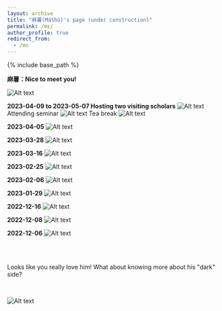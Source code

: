 ```yaml
---
layout: archive
title: "麻薯(MáShǔ)'s page (under construction)"
permalink: /ms/
author_profile: true
redirect_from:
  - /ms
---
```


{% include base_path %}

**麻薯：Nice to meet you!**

![Alt text](https://rihuanhuang.github.io/images/MS/20230112.jpg "N2MY")

**2023-04-09 to 2023-05-07 Hosting two visiting scholars**
![Alt text](https://rihuanhuang.github.io/images/MS/20230409.jpg "Gathering")
Attending seminar
![Alt text](https://rihuanhuang.github.io/images/MS/Seminar.jpg "Seminar")
Tea break
![Alt text](https://rihuanhuang.github.io/images/MS/TeaBreak.jpg "Tea Break")

**2023-04-05**
![Alt text](https://rihuanhuang.github.io/images/MS/20230405.jpg "2023_04_05")

**2023-03-28**
![Alt text](https://rihuanhuang.github.io/images/MS/20230328.jpg "2023_03_28")

**2023-03-16**
![Alt text](https://rihuanhuang.github.io/images/MS/20230316.jpg "2023_03_16")

**2023-02-25**
![Alt text](https://rihuanhuang.github.io/images/MS/20230225.jpg "2023_02_25")

**2023-02-06**
![Alt text](https://rihuanhuang.github.io/images/MS/20230206.jpg "2023_02_06")

**2023-01-29**
![Alt text](https://rihuanhuang.github.io/images/MS/20230129.jpg "2023_01_29")

**2022-12-16**
![Alt text](https://rihuanhuang.github.io/images/MS/20221216.jpg "2022_12_16")

**2022-12-08**
![Alt text](https://rihuanhuang.github.io/images/MS/20221208.jpg "2022_12_08")

**2022-12-06**
![Alt text](https://rihuanhuang.github.io/images/MS/20221206.jpg "2022_12_06")

<br>
<br>

Looks like you really love him! What about knowing more about his "dark" side?

<br>

![Alt text](https://rihuanhuang.github.io/images/MS/meme.png "meme")